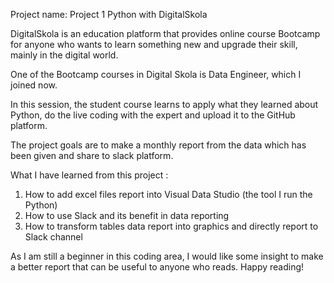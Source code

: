 Project name: Project 1 Python with DigitalSkola

DigitalSkola is an education platform that provides online course Bootcamp for anyone who wants to learn something new and upgrade their skill, mainly in the digital world.

One of the Bootcamp courses in Digital Skola is Data Engineer, which I joined now.

In this session, the student course learns to apply what they learned about Python, do the live coding with the expert and upload it to the GitHub platform.

The project goals are to make a monthly report from the data which has been given and share to slack platform.

What I have learned from this project :
  1. How to add excel files report into Visual Data Studio (the tool I run the Python)
  2. How to use Slack and its benefit in data reporting
  3. How to transform tables data report into graphics and directly report to Slack channel

As I am still a beginner in this coding area, I would like some insight to make a better report that can be useful to anyone who reads.
Happy reading!
